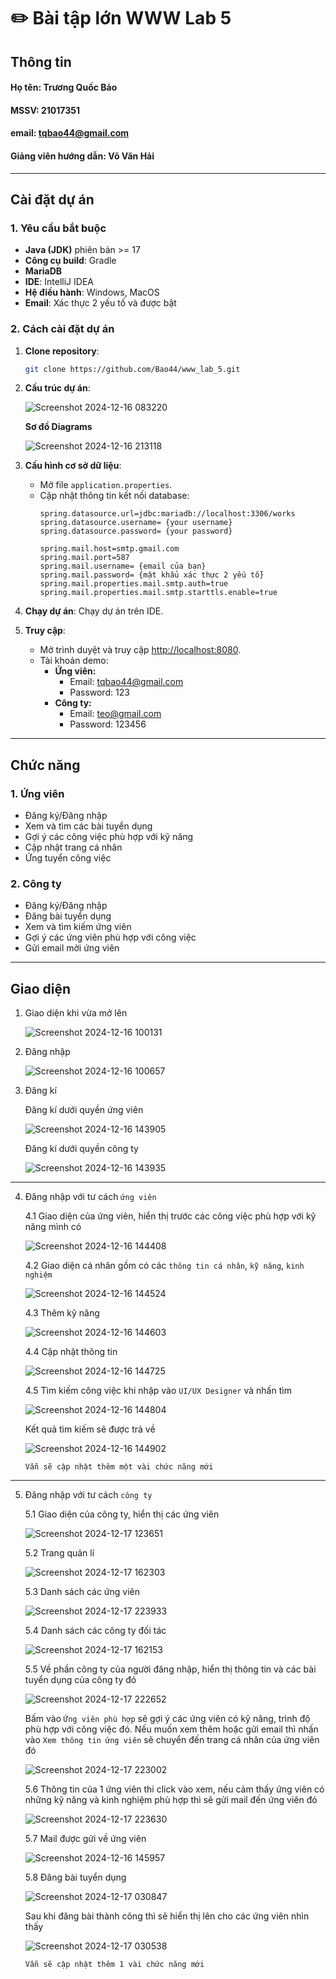 # ✏️ **Bài tập lớn WWW Lab 5**

## Thông tin
#### **Họ tên**: Trương Quốc Bảo
#### **MSSV**: 21017351  
#### **email**: tqbao44@gmail.com
#### **Giảng viên hướng dẫn**: Võ Văn Hải
---
## Cài đặt dự án

### 1. Yêu cầu bắt buộc
- **Java (JDK)** phiên bản >= 17
- **Công cụ build**: Gradle
- **MariaDB**
- **IDE**: IntelliJ IDEA
- **Hệ điều hành**: Windows, MacOS
- **Email**: Xác thực 2 yếu tố và được bật

### 2. Cách cài đặt dự án
1. **Clone repository**:
    ```bash
    git clone https://github.com/Bao44/www_lab_5.git
    ```
2. **Cấu trúc dự án**:

    ![Screenshot 2024-12-16 083220](https://github.com/user-attachments/assets/546d6596-f9a0-461a-b161-f0d8c2cac7a3)

   **Sơ đồ Diagrams**

   ![Screenshot 2024-12-16 213118](https://github.com/user-attachments/assets/e085cd79-7b67-40e6-8614-f10cd9e1e78d)
   
4. **Cấu hình cơ sở dữ liệu**:
   - Mở file `application.properties`.
   - Cập nhật thông tin kết nối database:
       ```properties
       spring.datasource.url=jdbc:mariadb://localhost:3306/works
       spring.datasource.username= {your username}
       spring.datasource.password= {your password}

       spring.mail.host=smtp.gmail.com
       spring.mail.port=587
       spring.mail.username= {email của bạn}
       spring.mail.password= {mật khẩu xác thực 2 yếu tố}
       spring.mail.properties.mail.smtp.auth=true
       spring.mail.properties.mail.smtp.starttls.enable=true
       ```
3. **Chạy dự án**:
   Chạy dự án trên IDE.
4. **Truy cập**:
   - Mở trình duyệt và truy cập [http://localhost:8080](http://localhost:8080).
   - Tài khoản demo:
     - **Ứng viên:**
       -   Email: tqbao44@gmail.com
       - Password: 123
     - **Công ty:**
       - Email: teo@gmail.com
       - Password: 123456
---

## Chức năng

### 1. Ứng viên
- Đăng ký/Đăng nhập
- Xem và tìm các bài tuyển dụng
- Gợi ý các công việc phù hợp với kỹ năng
- Cập nhật trang cá nhân
- Ứng tuyển công việc

### 2. Công ty
- Đăng ký/Đăng nhập
- Đăng bài tuyển dụng
- Xem và tìm kiếm ứng viên
- Gợi ý các ứng viên phù hợp với công việc
- Gửi email mời ứng viên
  
---

## Giao diện
 1. Giao diện khi vừa mở lên
    
    ![Screenshot 2024-12-16 100131](https://github.com/user-attachments/assets/cd4c3160-28c5-4677-a1bb-bf9f7504a170)
 
 2. Đăng nhập
    
    ![Screenshot 2024-12-16 100657](https://github.com/user-attachments/assets/6c2233b0-bb1c-4793-8153-2caeb70527b4)
 
 3. Đăng kí

    Đăng kí dưới quyền ứng viên
    
    ![Screenshot 2024-12-16 143905](https://github.com/user-attachments/assets/4de09744-9e2e-4e93-a467-fa49e46a196e)

    Đăng kí dưới quyền công ty

    ![Screenshot 2024-12-16 143935](https://github.com/user-attachments/assets/78dece2a-be11-4071-b490-ba9917e5a006)

---

 4. Đăng nhập với tư cách `ứng viên`
    
    4.1 Giao diện của ứng viên, hiển thị trước các công việc phù hợp với kỹ năng mình có

    ![Screenshot 2024-12-16 144408](https://github.com/user-attachments/assets/4b05441a-e10f-419d-92c0-9fc43bb101a8)
    
    4.2 Giao diện cá nhân gồm có các `thông tin cá nhân`, `kỹ năng`, `kinh nghiệm `

    ![Screenshot 2024-12-16 144524](https://github.com/user-attachments/assets/2ead4659-b95c-4cea-aae4-74e5d1145966)

    4.3 Thêm kỹ năng
    
    ![Screenshot 2024-12-16 144603](https://github.com/user-attachments/assets/67f7af44-1b7f-4970-8f9e-1451db9ff2a4)

    4.4 Cập nhật thông tin

    ![Screenshot 2024-12-16 144725](https://github.com/user-attachments/assets/45c9a599-5fa1-4cfc-9782-917efa06bff0)

    4.5 Tìm kiếm công việc khi nhập vào `UI/UX Designer` và nhấn tìm

    ![Screenshot 2024-12-16 144804](https://github.com/user-attachments/assets/d34457ef-0957-494b-96c3-0e124db7a58e)

    Kết quả tìm kiếm sẽ được trả về
    
    ![Screenshot 2024-12-16 144902](https://github.com/user-attachments/assets/bd92d87c-4f67-4b1b-85c8-5bcdbd570fa8)

    `Vẫn sẽ cập nhật thêm một vài chức năng mới`

---

 5. Đăng nhập với tư cách `công ty`

    5.1 Giao diện của công ty, hiển thị các ứng viên
    
    ![Screenshot 2024-12-17 123651](https://github.com/user-attachments/assets/8679398e-56ef-4684-9217-0a0d6bf5abf9)

    5.2 Trang quản lí

    ![Screenshot 2024-12-17 162303](https://github.com/user-attachments/assets/af8ef75b-a79d-40f9-8e42-dd044b893128)
    
    5.3 Danh sách các ứng viên

    ![Screenshot 2024-12-17 223933](https://github.com/user-attachments/assets/d21459b1-2f41-4719-913f-a1931bc53141)

    5.4 Danh sách các công ty đối tác

    ![Screenshot 2024-12-17 162153](https://github.com/user-attachments/assets/35e5fc83-6ab3-45d3-893c-7781c6c71720)

    5.5 Về phần công ty của người đăng nhập, hiển thị thông tin và các bài tuyển dụng của công ty đó
    
    ![Screenshot 2024-12-17 222652](https://github.com/user-attachments/assets/0192fb47-9605-4994-b1db-b21b80d6061a)

    Bấm vào `Ứng viên phù hợp` sẽ gợi ý các ứng viên có kỹ năng, trình độ phù hợp với công việc đó. Nếu muốn xem thêm hoặc gửi email thì nhấn vào `Xem thông tin ứng viên` sẽ chuyển đến trang cá nhân của ứng viên đó

    ![Screenshot 2024-12-17 223002](https://github.com/user-attachments/assets/b9ebfc00-87f5-42a7-94f0-9d8dad5ef05e)

    5.6 Thông tin của 1 ứng viên thi click vào xem, nếu cảm thấy ứng viên có những kỹ năng và kinh nghiệm phù hợp thì sẽ gửi mail đến ứng viên đó

    ![Screenshot 2024-12-17 223630](https://github.com/user-attachments/assets/71a8b8fb-6548-4325-90db-6eb80b1c81e3)

    5.7 Mail được gửi về ứng viên

    ![Screenshot 2024-12-16 145957](https://github.com/user-attachments/assets/d1b39490-6bcd-46d2-832c-c79ffce2f492)

    5.8 Đăng bài tuyển dụng

    ![Screenshot 2024-12-17 030847](https://github.com/user-attachments/assets/25d4ba56-e2e8-452d-8446-4d0ffbeb9752)

    Sau khi đăng bài thành công thì sẽ hiển thị lên cho các ứng viên nhìn thấy

    ![Screenshot 2024-12-17 030538](https://github.com/user-attachments/assets/6c860cd9-3147-4b71-8f11-b7fe3a833a0a)

    `Vẫn sẽ cập nhật thêm 1 vài chức năng mới` 
    
